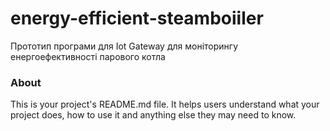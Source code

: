 energy-efficient-steamboiiler
=============================

Прототип програми для Iot Gateway для моніторингу енергоефективності парового котла

### About

This is your project's README.md file. It helps users understand what your
project does, how to use it and anything else they may need to know.
